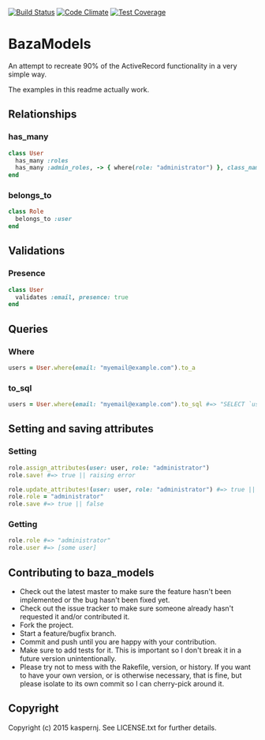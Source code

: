 [![Build Status](https://api.shippable.com/projects/5506810c5ab6cc13529b84bf/badge?branchName=master)](https://app.shippable.com/projects/5506810c5ab6cc13529b84bf/builds/latest)
[![Code Climate](https://codeclimate.com/github/kaspernj/baza_models/badges/gpa.svg)](https://codeclimate.com/github/kaspernj/baza_models)
[![Test Coverage](https://codeclimate.com/github/kaspernj/baza_models/badges/coverage.svg)](https://codeclimate.com/github/kaspernj/baza_models)

# BazaModels

An attempt to recreate 90% of the ActiveRecord functionality in a very simple way.

The examples in this readme actually work.

## Relationships

### has_many
```ruby
class User
  has_many :roles
  has_many :admin_roles, -> { where(role: "administrator") }, class_name: "Role"
end
```

### belongs_to
```ruby
class Role
  belongs_to :user
end
```

## Validations

### Presence
```ruby
class User
  validates :email, presence: true
end
```

## Queries

### Where
```ruby
users = User.where(email: "myemail@example.com").to_a
```

### to_sql
```ruby
users = User.where(email: "myemail@example.com").to_sql #=> "SELECT `users`.* FROM..."
```

## Setting and saving attributes

### Setting
```ruby
role.assign_attributes(user: user, role: "administrator")
role.save! #=> true || raising error

role.update_attributes!(user: user, role: "administrator") #=> true || raising error
role.role = "administrator"
role.save #=> true || false
```

### Getting
```ruby
role.role #=> "administrator"
role.user #=> [some user]
```

## Contributing to baza_models

* Check out the latest master to make sure the feature hasn't been implemented or the bug hasn't been fixed yet.
* Check out the issue tracker to make sure someone already hasn't requested it and/or contributed it.
* Fork the project.
* Start a feature/bugfix branch.
* Commit and push until you are happy with your contribution.
* Make sure to add tests for it. This is important so I don't break it in a future version unintentionally.
* Please try not to mess with the Rakefile, version, or history. If you want to have your own version, or is otherwise necessary, that is fine, but please isolate to its own commit so I can cherry-pick around it.

## Copyright

Copyright (c) 2015 kaspernj. See LICENSE.txt for
further details.

